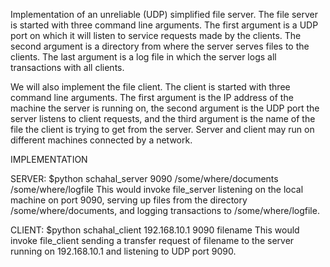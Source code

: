 Implementation of an unreliable (UDP) simplified file server.
The file server is started with three command line arguments. The first argument is a UDP port on which it will listen to service requests 
made by the clients. The second argument is a directory from where the server serves files to the clients. The last argument is a log file in
which the server logs all transactions with all clients.

We will also implement the file client. The client is started with three command line arguments. The first argument is the IP address of
the machine the server is running on, the second argument is the UDP port the server listens to client requests, and the third argument is the name of the file the client is trying to get from the server.
Server and client may run on different machines connected by a network.

IMPLEMENTATION 

SERVER:
$python schahal_server 9090 /some/where/documents /some/where/logfile
This would invoke file_server listening on the local machine on port 9090, serving up files from the directory /some/where/documents, 
and logging transactions to /some/where/logfile.

CLIENT:
$python schahal_client 192.168.10.1 9090 filename
This would invoke file_client sending a transfer request of filename to the server running on 192.168.10.1 and listening to UDP port 9090.
